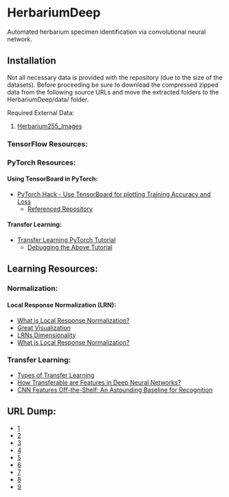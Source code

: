 # HerbariumDeep
Automated herbarium specimen identification via convolutional neural network.
## Installation
Not all necessary data is provided with the repository (due to the size of the datasets).
Before proceeding be sure to download the compressed zipped data from the following source
URLs and move the extracted folders to the HerbariumDeep/data/ folder.

Required External Data:
1. [Herbarium255_Images](http://otmedia.lirmm.fr/LifeCLEF/GoingDeeperHerbarium/Herbaria255_Images.zip)

### TensorFlow Resources:
### PyTorch Resources:
#### Using TensorBoard in PyTorch:
* [PyTorch Hack - Use TensorBoard for plotting Training Accuracy and Loss](https://beerensahu.wordpress.com/2018/04/18/pytorch-hack-use-tensorboard-for-plotting-training-accuracy-and-loss/)
    * [Referenced Repository](https://github.com/yunjey/pytorch-tutorial/tree/master/tutorials/04-utils/tensorboard)

#### Transfer Learning:
* [Transfer Learning PyTorch Tutorial](http://pytorch.org/tutorials/beginner/transfer_learning_tutorial.html)
    * [Debugging the Above Tutorial](https://github.com/ahirner/pytorch-retraining/blob/master/retrain.py)
## Learning Resources:
### Normalization:
#### Local Response Normalization (LRN):
* [What is Local Response Normalization?](https://prateekvjoshi.com/2016/04/05/what-is-local-response-normalization-in-convolutional-neural-networks/)
* [Great Visualization](https://www.quora.com/What-is-local-response-normalization)
* [LRNs Dimensionality](http://caffe.berkeleyvision.org/tutorial/layers/lrn.html)
* [What is Local Response Normalization?](https://www.quora.com/What-is-Local-Response-Normalization-and-why-does-AlexNet-utilize-that-instead-of-any-other-type-of-normalization)

### Transfer Learning:
* [Types of Transfer Learning](http://cs231n.github.io/transfer-learning/)
* [How Transferable are Features in Deep Neural Networks?](https://arxiv.org/abs/1411.1792)
* [CNN Features Off-the-Shelf: An Astounding Baseline for Recognition](https://arxiv.org/abs/1403.6382)


## URL Dump:
* [1](https://towardsdatascience.com/an-overview-of-resnet-and-its-variants-5281e2f56035)
* [2](http://pytorch.org/docs/master/torchvision/models.html)
* [3](http://pytorch.org/tutorials/beginner/transfer_learning_tutorial.html)
* [4](https://towardsdatascience.com/transfer-learning-with-pytorch-72a052297c51)
* [5](https://github.com/pytorch/vision/issues/173)
* [6](https://github.com/ahirner/pytorch-retraining/blob/master/retrain.py#L341)
* [7](https://github.com/vadimkantorov/metriclearningbench/blob/master/inception_v1_googlenet.py)
* [8](https://github.com/antspy/inception_v1.pytorch/blob/master/inception_v1.py)
* [9](http://cat2.mit.edu/dh_upload/backup/transfer/miniplaces/miniplaces/model/pytorch/googlenet.py)
